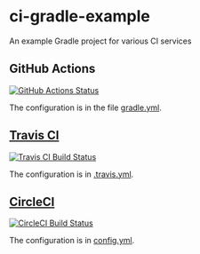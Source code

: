 # ci-gradle-example
An example Gradle project for various CI services

## GitHub Actions
[![GitHub Actions Status][actions-badge]][actions]

The configuration is in the file [gradle.yml].

[actions]: https://github.com/ChristopherZhong/ci-gradle-example/actions "GitHub Actions"
[actions-badge]: https://github.com/ChristopherZhong/ci-gradle-example/workflows/GitHub-Actions/badge.svg "GitHub Actions Badge"
[gradle.yml]: https://github.com/ChristopherZhong/ci-gradle-example/blob/master/.github/workflows/gradle.yml

## [Travis CI][travis-ci-url]
[![Travis CI Build Status][travis-ci-badge]][travis-ci]

The configuration is in [.travis.yml].

[travis-ci-url]: https://travis-ci.com/
[travis-ci]: https://travis-ci.com/ChristopherZhong/ci-gradle-example
[travis-ci-badge]: https://travis-ci.com/ChristopherZhong/ci-gradle-example.svg?branch=master
[.travis.yml]: https://github.com/ChristopherZhong/ci-gradle-example/blob/master/.travis.yml

## [CircleCI][circleci-url]
[![CircleCI Build Status][circleci-badge]][circleci]

The configuration is in [config.yml].

[circleci-url]: https://circleci.com/
[circleci]: https://circleci.com/gh/ChristopherZhong/ci-gradle-example
[circleci-badge]: https://circleci.com/gh/ChristopherZhong/ci-gradle-example.svg?style=svg
[config.yml]: https://github.com/ChristopherZhong/ci-gradle-example/blob/master/.circleci/config.yml
